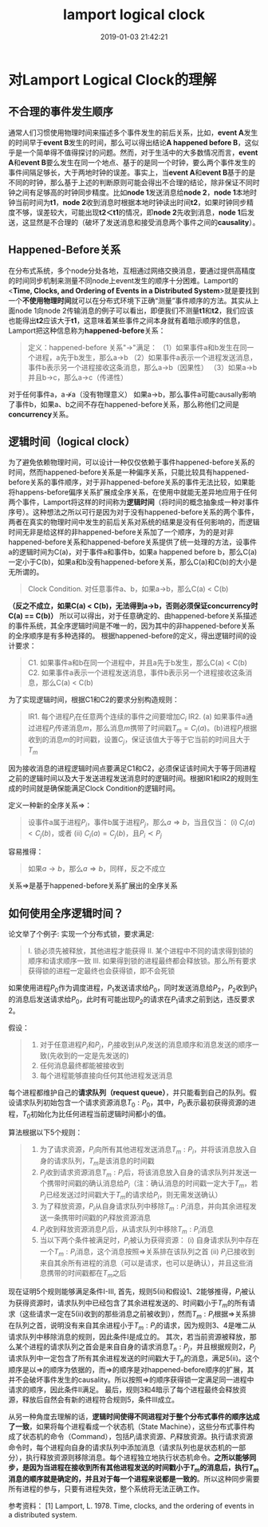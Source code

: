 ﻿---
title: lamport logical clock
date: 2019-01-03 21:42:21
tags:
---
# 对Lamport Logical Clock的理解

##  不合理的事件发生顺序

通常人们习惯使用物理时间来描述多个事件发生的前后关系，比如，**event A**发生的时间早于**event B**发生的时间，那么可以得出结论**A happened before B**，这似乎是一个简单得不值得探讨的问题。然而，对于生活中的大多数情况而言，**event A**和**event B**要么发生在同一个地点、基于的是同一个时钟，要么两个事件发生的事件间隔足够长，大于两地时钟的误差。事实上，当**event A**和**event B**基于的是不同的时钟，那么基于上述的判断原则可能会得出不合理的结论，除非保证不同时钟之间有足够高的时钟同步精度。比如**node 1**发送消息给**node 2**，**node 1**本地时钟当前时间为**t1**，**node 2**收到消息时根据本地时钟读出时间**t2**，如果时钟同步精度不够，误差较大，可能出现**t2＜t1**的情况，即**node 2**先收到消息，**node 1**后发送，这显然是不合理的（破坏了发送消息和接受消息两个事件之间的**causality**）。

##  Happened-Before关系

在分布式系统，多个node分处各地，互相通过网络交换消息，要通过提供高精度的时间同步机制来测量不同node上event发生的顺序十分困难。Lamport的<**Time, Clocks, and Ordering of Events in a Distributed System**>就是要找到一个**不使用物理时间**就可以在分布式环境下正确“测量”事件顺序的方法。其实从上面node 1向node 2传输消息的例子可以看出，即便我们不测量**t1**和**t2**，我们应该也能得出**t2**应该大于**t1**，这意味着某些事件之间本身就有着暗示顺序的信息，Lamport把这种信息称为**happened-before**关系：
>定义：happened-before 关系"$\rightarrow$"满足：
>（1）如果事件a和b发生在同一个进程，a先于b发生，那么a$\rightarrow$b
>（2）如果事件a表示一个进程发送消息，事件b表示另一个进程接收这条消息，那么a$\rightarrow$b（因果性）
>（3）如果a$\rightarrow$b并且b$\rightarrow$c，那么a$\rightarrow$c（传递性）

对于任何事件a，a$\nrightarrow$a（没有物理意义）
如果a$\rightarrow$b，那么事件a可能causally影响了事件b，如果a、b之间不存在happened-before关系，那么称他们之间是**concurrency**关系。

## 逻辑时间（logical clock）

为了避免依赖物理时间，可以设计一种仅仅依赖于事件happened-before关系的时间，然而happened-before关系是一种偏序关系，只能比较具有happened-before关系的事件顺序，对于非happened-before关系的事件无法比较，如果能将happens-before偏序关系扩展成全序关系，在使用中就能无差异地应用于任何两个事件，Lamport将这样的时间称为**逻辑时间**（将时间的概念抽象成一种对事件序号）。这种想法之所以可行是因为对于没有happened-before关系的两个事件，两者在真实的物理时间中发生的前后关系对系统的结果是没有任何影响的，而逻辑时间无非是给这样的非happened-before关系加了一个顺序，为的是对非happened-before关系和happened-before关系提供了统一处理的方法，设事件a的逻辑时间为C(a)，对于事件a和事件b，如果a happened before b，那么C(a)一定小于C(b)，如果a和b没有happened-before关系，那么C(a)和C(b)的大小是无所谓的。
>Clock Condition. 对任意事件a、b，如果a$\rightarrow$b，那么C(a) < C(b)

**（反之不成立，如果C(a) < C(b)，无法得到a$\rightarrow$b，否则必须保证concurrency时C(a) == C(b)）**
所以可以得出，对于任意确定的、由happened-before关系描述的事件系统，其全序逻辑时间是不唯一的，因为其中的非happened-before关系的全序顺序是有多种选择的。
根据happened-before的定义，得出逻辑时间的设计要求：
>C1. 如果事件a和b在同一个进程中，并且a先于b发生，那么C(a) < C(b)
>C2. 如果事件a表示一个进程发送消息，事件b表示另一个进程接收这条消息，那么C(a) < C(b)

  为了实现逻辑时间，根据C1和C2的要求分别构造规则：
  >IR1. 每个进程$P_i$在任意两个连续的事件之间要增加$C_i$
  >IR2. (a) 如果事件a通过进程$P_i$传递消息$m$，那么消息$m$携带了时间戳$T_m = C_i(a)$。(b)进程$P_j$根据收到的消息$m$的时间戳，设置$C_j$，保证该值大于等于它当前的时间且大于$T_m$

因为接收消息的进程逻辑时间点要满足C1和C2，必须保证该时间大于等于同进程之前的逻辑时间以及大于发送进程发送消息时的逻辑时间。根据IR1和IR2的规则生成的时间就是确保能满足Clock Condition的逻辑时间。

定义一种新的全序关系$\Rightarrow$：
>设事件a属于进程$P_i$，事件b属于进程$P_j$，那么$a\Rightarrow b$，当且仅当：
>(i) $C_i(a) < C_j(b)$，或者
>(ii) $C_i(a) = C_j(b)$，且$P_i \prec P_j$

容易推得：
>如果$a\rightarrow b$，那么$a\Rightarrow b$，同样，反之不成立

关系$\Rightarrow$是基于happened-before关系扩展出的全序关系

## 如何使用全序逻辑时间？

论文举了个例子: 实现一个分布式锁，要求满足:

>I.  锁必须先被释放，其他进程才能获得
>II.  某个进程中不同的请求得到锁的顺序和请求顺序一致
>III.  如果得到锁的进程最终都会释放锁。那么所有要求获得锁的进程一定最终也会获得锁，即不会死锁

如果使用进程$P_0$作为调度进程，$P_1$发送请求给$P_0$，同时发送消息给$P_2$，$P_2$收到$P_1$的消息后发送请求给$P_0$，此时有可能出现$P_2$的请求在$P_1$请求之前到达，违反要求2。

假设：
>1. 对于任意进程$P_i$和$P_j$，$P_j$接收到从$P_i$发送的消息顺序和消息发送的顺序一致(先收到的一定是先发送的)
>2. 任何消息最终都能被接收到
>3. 每个进程能够直接向任何其他进程发送消息

每个进程都维护自己的**请求队列（request queue）**，并只能看到自己的队列。假设请求队列初始包含一个请求资源消息$T_0:P_0$，其中，$P_0$表示最初获得资源的进程，$T_0$初始化为比任何进程当前逻辑时间都小的值。

算法根据以下5个规则：
>1. 为了请求资源，$P_i$向所有其他进程发送消息$T_m:P_i$，并将该消息放入自身的请求队列，$T_m$是该消息的时间戳
>2. $P_j$收到请求资源消息$T_m:P_i$后，将该消息放入自身的请求队列并发送一个携带时间戳的确认消息给$P_i$（注：确认消息的时间戳一定大于$T_m$，若$P_j$已经发送过时间戳大于$T_m$的请求给$P_i$，则无需发送确认）
>3. 为了释放资源，$P_i$从自身请求队列中移除$T_m:P_i$消息，并向其余进程发送一条携带时间戳的$P_i$释放资源消息
>4. $P_j$收到释放资源消息$P_i$后，从请求队列中移除$T_m:P_i$消息
>5. 当以下两个条件被满足时，$P_i$被认为获得资源：
>(i) 自身请求队列中存在一个$T_m:P_i$消息，这个消息按照$\Rightarrow$关系排在该队列之首
>(ii) $P_i$已接收到来自其余所有进程的消息（可以是请求，也可以是确认），并且这些消息携带的时间戳都在$T_m$之后

现在证明5个规则能够满足条件I-III,
首先，规则5(ii)和假设1、2能够推得，$P_i$被认为获得资源时，请求队列中已经包含了其余进程发送的、时间戳小于$T_m$的所有请求（这些请求一定在5(ii)收到的那些消息之前被收到），然而$T_m:P_i$根据$\Rightarrow$关系排在队列之首，说明没有来自其余进程小于$T_m:P_i$的请求，因为规则3、4是唯二从请求队列中移除消息的规则，因此条件I是成立的。
其次，若当前资源被释放，那么某个进程的请求队列之首会是来自自身的请求消息$T_n:P_j$，并且根据规则2，$P_j$请求队列中一定包含了所有其余进程发送的时间戳大于$T_n$的消息，满足5(ii)。这个顺序是以$\Rightarrow$的顺序为依据的，而$\Rightarrow$的顺序是对happened-before顺序的扩展，其并不会破坏事件发生的causality。所以按照$\Rightarrow$的顺序获得锁一定满足同一进程中请求的顺序，因此条件II满足。
最后，规则3和4暗示了每个进程最终会释放资源，释放后自然会有新的进程符合规则5，条件III成立。

从另一种角度去理解的话，**逻辑时间使得不同进程对于整个分布式事件的顺序达成了一致**，如果将每个进程看成一个状态机（State Machine），这些分布式事件构成了状态机的命令（Command），包括$P_i$请求资源、$P_i$释放资源。执行请求资源命令时，每个进程向自身的请求队列中添加消息（请求队列也是状态机的一部分），执行释放资源则移除消息。每个进程独立地执行状态机命令。**之所以能够同步，是因为当进程在接收到所有其他进程发送的时间戳小于$T_m$的消息后，执行$T_m$消息的顺序就是确定的，并且对于每一个进程来说都是一致的**。所以这种同步需要所有进程的参与，只要有进程失效，整个系统将无法正确工作。

参考资料：
[1] Lamport, L. 1978. Time, clocks, and the ordering of events in a distributed system. 